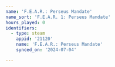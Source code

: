 ```yaml
---
name: 'F.E.A.R.: Perseus Mandate'
name_sort: 'F.E.A.R. 1: Perseus Mandate'
hours_played: 0
identifiers:
  - type: steam
    appid: '21120'
    name: 'F.E.A.R.: Perseus Mandate'
    synced_on: '2024-07-04'

---
```

